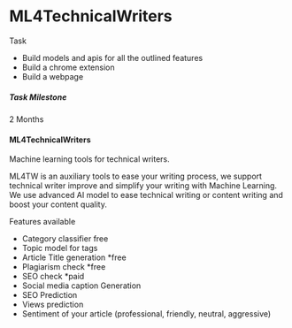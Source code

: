 # ML4TechnicalWriters


Task 


- Build models and apis for all the outlined features 
- Build a chrome extension 
- Build a webpage 

##### Task Milestone 

2 Months





#### ML4TechnicalWriters


Machine learning tools for technical writers.

ML4TW is an auxiliary tools to ease your writing process, we support technical writer improve and simplify your writing with Machine Learning. We use advanced AI model to ease technical writing or content writing and boost your content quality.



Features available 

- Category classifier free
- Topic model for tags
- Article Title generation *free
- Plagiarism check *free
- SEO check *paid
- Social media caption Generation
- SEO Prediction
- Views prediction 
- Sentiment of your article (professional, friendly, neutral, aggressive)




